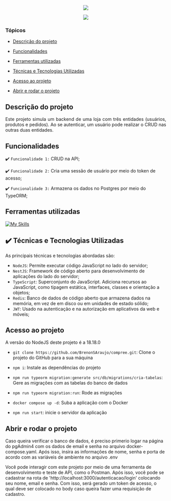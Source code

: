 <p align="center">
<img src="https://github.com/user-attachments/assets/0a420e8b-16ab-41f4-adf5-14081b518c39"/>
</p>
<p align="center">
<img loading="lazy" src="http://img.shields.io/static/v1?label=STATUS&message=ABERTO%20PARA%20DESENVOLVIMENTO&color=GREEN&style=for-the-badge"/>
</p>

### Tópicos 

- [Descrição do projeto](#descrição-do-projeto)

- [Funcionalidades](#funcionalidades)

- [Ferramentas utilizadas](#ferramentas-utilizadas)

- [Técnicas e Tecnologias Utilizadas](#tecnicas-e-ferramentas-utilizadas)
  
- [Acesso ao projeto](#acesso-ao-projeto)

- [Abrir e rodar o projeto](#abrir-e-rodar-o-projeto)

## Descrição do projeto 

<p align="justify">
 Este projeto simula um backend de uma loja com três entidades (usuários, produtos e pedidos). Ao se autenticar, um usuário pode realizar o CRUD nas outras duas entidades.
</p>

## Funcionalidades

:heavy_check_mark: `Funcionalidade 1:` CRUD na API;

:heavy_check_mark: `Funcionalidade 2:` Cria uma sessão de usuário por meio do token de acesso;

:heavy_check_mark: `Funcionalidade 3:` Armazena os dados no Postgres por meio do TypeORM;

## Ferramentas utilizadas
[![My Skills](https://skillicons.dev/icons?i=nodejs,nestjs,ts,redis,postgres,docker)](https://skillicons.dev)


###

## ✔️ Técnicas e Tecnologias Utilizadas

As principais técnicas e tecnologias abordadas são:

- `NodeJS`: Permite executar código JavaScript no lado do servidor;
- `NestJS`: Framework de código aberto para desenvolvimento de aplicações do lado do servidor;
- `TypeScript`: Superconjunto do JavaScript. Adiciona recursos ao JavaScript, como tipagem estática, interfaces, classes e orientação a objetos;
- `Redis`: Banco de dados de código aberto que armazena dados na memória, em vez de em disco ou em unidades de estado sólido;
- `JWT`: Usado na autenticação e na autorização em aplicativos da web e móveis;

## Acesso ao projeto
 <p align="left"> 
  A versão do NodeJS deste projeto é a 18.18.0
 </p>
 
  - ``git clone https://github.com/BrenonSAraujo/compree.git``: Clone o projeto do GitHub para a sua máquina
  
  - ``npm i``: Instale as dependências do projeto
  
  - ``npm run typeorm migration:generate src/db/migrations/cria-tabelas``: Gere as migrações com as tabelas do banco de dados
  
  - ``npm run typeorm migration:run``: Rode as migrações
  
  - ``docker compose up -d``: Suba a aplicação com o Docker
  
  - ``npm run start``: inicie o servidor da aplicação
    
 
## Abrir e rodar o projeto
 <p align="left"> Caso queira verificar o banco de dados, é preciso primerio logar na página do pgAdmin4 com os dados de email e senha no arquivo docker-compose.yaml. Após isso, insira as informações de nome, senha e porta de acordo com as variáveis de ambiente no arquivo .env </p>

  Você pode interagir com este projeto por meio de uma ferramenta de desenvolvimento e teste de API, como o Postman. Após isso, você pode se cadastrar na rota de 'http://localhost:3000/autenticacao/login' colocando seu nome, email e senha. Com isso, será gerado um token de acesso, o qual deve ser colocado no body caso queira fazer uma requisição de cadastro.

